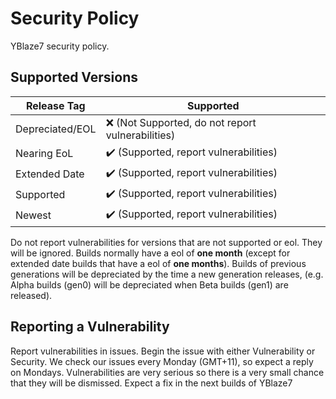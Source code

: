 # Security Policy

YBlaze7 security policy.

## Supported Versions

| Release Tag     | Supported          |
| --------------- | ------------------ |
| Depreciated/EOL | :x: (Not Supported, do not report vulnerabilities)                |
| Nearing EoL     | :heavy_check_mark: (Supported, report vulnerabilities) |
| Extended Date   | :heavy_check_mark: (Supported, report vulnerabilities)  |
| Supported       | :heavy_check_mark: (Supported, report vulnerabilities) |
| Newest          | :heavy_check_mark: (Supported, report vulnerabilities) |

Do not report vulnerabilities for versions that are not supported or eol. They will be ignored.
Builds normally have a eol of **one month** (except for extended date builds that have a eol of **one months**). Builds of previous generations will be depreciated by the time a new generation releases, (e.g. Alpha builds (gen0) will be depreciated when Beta builds (gen1) are released).

## Reporting a Vulnerability

Report vulnerabilities in issues. Begin the issue with either Vulnerability or Security. We check our issues every Monday (GMT+11), so expect a reply on Mondays. Vulnerabilities are very serious so there is a very small chance that they will be dismissed. Expect a fix in the next builds of YBlaze7

